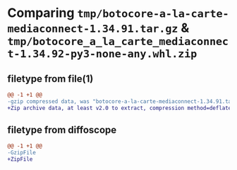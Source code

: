 # Comparing `tmp/botocore-a-la-carte-mediaconnect-1.34.91.tar.gz` & `tmp/botocore_a_la_carte_mediaconnect-1.34.92-py3-none-any.whl.zip`

## filetype from file(1)

```diff
@@ -1 +1 @@
-gzip compressed data, was "botocore-a-la-carte-mediaconnect-1.34.91.tar", last modified: Thu Apr 25 01:03:43 2024, max compression
+Zip archive data, at least v2.0 to extract, compression method=deflate
```

## filetype from diffoscope

```diff
@@ -1 +1 @@
-GzipFile
+ZipFile
```

